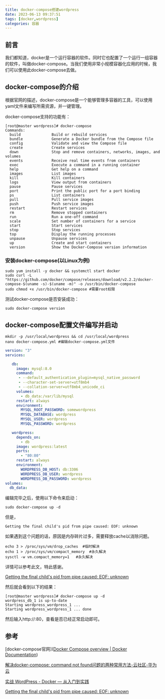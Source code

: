 ```yaml
---
title: docker-compose搭建wordpress
date: 2023-06-13 09:37:51
tags: [docker,wordpress]
categories: 容器
---
```




## 前言

我们都知道，docker是一个运行容器的软件。同时它也配置了一个运行一组容器的软件，叫做docker-compose。当我们使用非常小规模容器化应用的时候，我们可以使用此docker-compose去做。



## docker-compose的介绍

根据官网的描述，docker-compose是一个能够管理多容器的工具，可以使用yaml文件来编写所需资源，并一键管理。

docker-compose支持的功能有：

```shell
[root@master wordpress]# docker-compose
Commands:
  build              Build or rebuild services
  bundle             Generate a Docker bundle from the Compose file
  config             Validate and view the Compose file
  create             Create services
  down               Stop and remove containers, networks, images, and volumes
  events             Receive real time events from containers
  exec               Execute a command in a running container
  help               Get help on a command
  images             List images
  kill               Kill containers
  logs               View output from containers
  pause              Pause services
  port               Print the public port for a port binding
  ps                 List containers
  pull               Pull service images
  push               Push service images
  restart            Restart services
  rm                 Remove stopped containers
  run                Run a one-off command
  scale              Set number of containers for a service
  start              Start services
  stop               Stop services
  top                Display the running processes
  unpause            Unpause services
  up                 Create and start containers
  version            Show the Docker-Compose version information
```



### 安装docker-compose(以Linux为例)

```shell
sudo yum install -y docker && systemctl start docker
sudo curl -L "https://github.com/docker/compose/releases/download/v2.2.2/docker-compose-$(uname -s)-$(uname -m)" -o /usr/bin/docker-compose
sudo chmod +x /usr/bin/docker-compose #需要root权限
```

测试docker-compose是否安装成功：

```shell
sudo docker-compose version
```



## docker-compose配置文件编写并启动

```shell
mkdir -p /usr/local/wordpress && cd /usr/local/wordpress
nano docker-compose.yml #编辑docker-compose.yml文件
```

```yml
version: "3"
services:

   db:
     image: mysql:8.0
     command:
      - --default_authentication_plugin=mysql_native_password
      - --character-set-server=utf8mb4
      - --collation-server=utf8mb4_unicode_ci     
     volumes:
       - db_data:/var/lib/mysql
     restart: always
     environment:
       MYSQL_ROOT_PASSWORD: somewordpress
       MYSQL_DATABASE: wordpress
       MYSQL_USER: wordpress
       MYSQL_PASSWORD: wordpress

   wordpress:
     depends_on:
       - db
     image: wordpress:latest
     ports:
       - "80:80"
     restart: always
     environment:
       WORDPRESS_DB_HOST: db:3306
       WORDPRESS_DB_USER: wordpress
       WORDPRESS_DB_PASSWORD: wordpress
volumes:
  db_data:
```



编辑完毕之后，使用以下命令来启动：

```shell
sudo docker-compose up -d
```



但是，

```shell
Getting the final child's pid from pipe caused: EOF: unknown
```

如果遇到这个问题的话，原因是内存碎片过多，需要释放cache以消除问题。

```shell
echo 3 > /proc/sys/vm/drop_caches  #临时解决
echo 1 > /proc/sys/vm/compact_memory  #永久解决
sysctl -w vm.compact_memory=1   #永久解决
```

详情可以参考此文，特此感谢。

[Getting the final child's pid from pipe caused: EOF: unknown](https://www.jokerbai.com/archives/getting-the-final-childs-pid-from-pipe-caused)



然后就会看到以下的结果：

```shell
[root@master wordpress]# docker-compose up -d
wordpress_db_1 is up-to-date
Starting wordpress_wordpress_1 ...
Starting wordpress_wordpress_1 ... done
```



然后输入http://<ip>:80，查看是否已经正常启动即可。



## 参考

[docker-compose官网]([Docker Compose overview | Docker Documentation](https://docs.docker.com/compose/))

[解决docker-compose: command not found问题的两种常用方法-云社区-华为云](https://bbs.huaweicloud.com/blogs/286823)

[实战 WordPress - Docker — 从入门到实践](https://yeasy.gitbook.io/docker_practice/compose/wordpress)

[Getting the final child's pid from pipe caused: EOF: unknown](https://www.jokerbai.com/archives/getting-the-final-childs-pid-from-pipe-caused)
